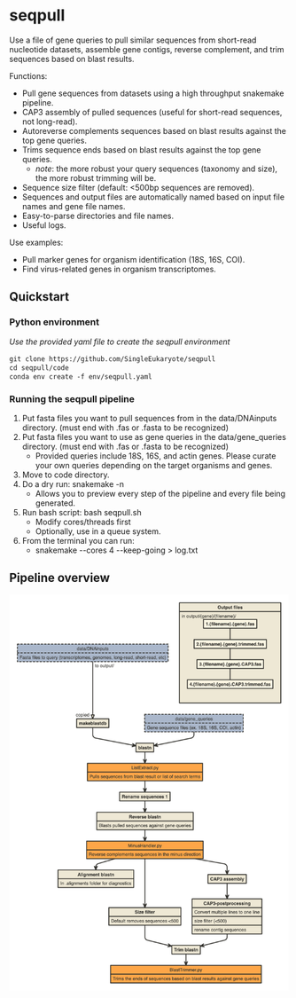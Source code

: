# seqpull

Use a file of gene queries to pull similar sequences from short-read nucleotide datasets, assemble gene contigs, reverse complement, and trim sequences based on blast results.

Functions:
- Pull gene sequences from datasets using a high throughput snakemake pipeline.
- CAP3 assembly of pulled sequences (useful for short-read sequences, not long-read).
- Autoreverse complements sequences based on blast results against the top gene queries.
- Trims sequence ends based on blast results against the top gene queries.
    - *note*: the more robust your query sequences (taxonomy and size), the more robust trimming will be.
- Sequence size filter (default: <500bp sequences are removed).
- Sequences and output files are automatically named based on input file names and gene file names.
- Easy-to-parse directories and file names.
- Useful logs.

Use examples:
- Pull marker genes for organism identification (18S, 16S, COI).
- Find virus-related genes in organism transcriptomes.

## Quickstart

### Python environment


*Use the provided yaml file to create the seqpull environment*

```
git clone https://github.com/SingleEukaryote/seqpull
cd seqpull/code
conda env create -f env/seqpull.yaml
```

### Running the seqpull pipeline

1. Put fasta files you want to pull sequences from in the data/DNAinputs directory. (must end with .fas or .fasta to be recognized)
2. Put fasta files you want to use as gene queries in the data/gene_queries directory. (must end with .fas or .fasta to be recognized)
    - Provided queries include 18S, 16S, and actin genes. Please curate your own queries depending on the target organisms and genes.
3. Move to code directory.
4. Do a dry run: snakemake -n
    - Allows you to preview every step of the pipeline and every file being generated.
5. Run bash script: bash seqpull.sh 
    - Modify cores/threads first 
    - Optionally, use in a queue system.
6. From the terminal you can run:
    - snakemake --cores 4 --keep-going > log.txt

## Pipeline overview

![Pipeline Overview](seqpull_pipeline.png)
